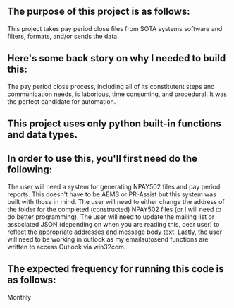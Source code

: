 ## The purpose of this project is as follows:
This project takes pay period close files from SOTA systems software and filters, formats, and/or sends the data.
## Here's some back story on why I needed to build this:
The pay period close process, including all of its constitutent steps and communication needs, is laborious, time consuming, and procedural. It was the perfect candidate for automation.
## This project uses only python built-in functions and data types.

## In order to use this, you'll first need do the following:
The user will need a system for generating NPAY502 files and pay period reports. This doesn't have to be AEMS or PR-Assist but this system was built with those in mind. The user will need to either change the address of the folder for the completed (constructed) NPAY502 files (or I will need to do better programming). The user will need to update the mailing list or associated JSON (depending on when you are reading this, dear user) to reflect the appropriate addresses and message body text. Lastly, the user will need to be working in outlook as my emailautosend functions are written to access Outlook via win32com.
## The expected frequency for running this code is as follows:
Monthly